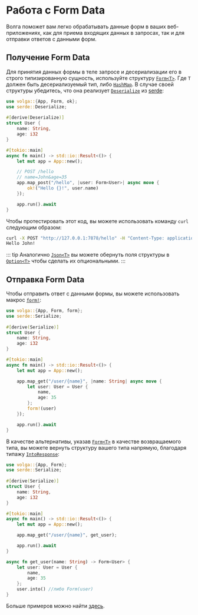# Работа с Form Data

Волга поможет вам легко обрабатывать данные форм в ваших веб-приложениях, как для приема входящих данных в запросах, так и для отправки ответов с данными форм.

## Получение Form Data
Для принятия данных формы в теле запросе и десериализации его в строго типизированную сущность, используйте структуру [`Form<T>`](https://docs.rs/volga/latest/volga/http/endpoints/args/form/struct.Form.html). Где `T` должен быть десериализуемый тип, либо [`HashMap`](https://doc.rust-lang.org/std/collections/struct.HashMap.html). В случае своей структуры убедитесь, что она реализует [`Deserialize`](https://docs.rs/serde/latest/serde/trait.Deserialize.html) из [serde](https://crates.io/crates/serde):
```rust
use volga::{App, Form, ok};
use serde::Deserialize;
 
#[derive(Deserialize)]
struct User {
    name: String,
    age: i32
}

#[tokio::main]
async fn main() -> std::io::Result<()> {
    let mut app = App::new();

    // POST /hello
    // name=John&age=35
    app.map_post("/hello", |user: Form<User>| async move {
        ok!("Hello {}!", user.name)
    });

    app.run().await
}
```
Чтобы протестировать этот код, вы можете использовать команду `curl` следующим образом:
```bash
curl -X POST "http://127.0.0.1:7878/hello" -H "Content-Type: application/x-www-form-urlencoded" --data-urlencode name=John&age=35
Hello John!
```
::: tip
Аналогично [`Json<T>`](https://docs.rs/volga/latest/volga/http/endpoints/args/json/struct.Json.html) вы можете обернуть поля структуры в [`Option<T>`](https://doc.rust-lang.org/std/option/) чтобы сделать их опциональными.
:::

## Отправка Form Data
Чтобы отправить ответ с данными формы, вы можете использовать макрос [`form!`](https://docs.rs/volga/latest/volga/macro.form.html):
```rust
use volga::{App, Form, form};
use serde::Serialize;
 
#[derive(Serialize)]
struct User {
    name: String,
    age: i32
}

#[tokio::main]
async fn main() -> std::io::Result<()> {
    let mut app = App::new();

    app.map_get("/user/{name}", |name: String| async move {
        let user: User = User {
            name,
            age: 35
        };
        form!(user)
    });

    app.run().await
}
```
В качестве альтернативы, указав [`Form<T>`](https://docs.rs/volga/latest/volga/http/endpoints/args/form/struct.Form.html) в качестве возвращаемого типа, вы можете вернуть структуру вашего типа напрямую, благодаря типажу [`IntoResponse`](https://docs.rs/volga/latest/volga/http/response/into_response/trait.IntoResponse.html):

```rust
use volga::{App, Form};
use serde::Serialize;
 
#[derive(Serialize)]
struct User {
    name: String,
    age: i32
}

#[tokio::main]
async fn main() -> std::io::Result<()> {
    let mut app = App::new();

    app.map_get("/user/{name}", get_user);

    app.run().await
}

async fn get_user(name: String) -> Form<User> {
    let user: User = User {
        name,
        age: 35
    };
    user.into() //либо Form(user)
}
```

Больше примеров можно найти [здесь](https://github.com/RomanEmreis/volga/blob/main/examples/form.rs).
